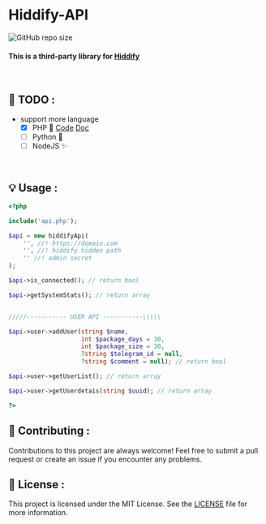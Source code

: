 <h1>Hiddify-API</h1>

![GitHub repo size](https://img.shields.io/github/repo-size/alix1383/hiddify-api?style=for-the-badge)

#### This is a third-party library for [Hiddify](https://github.com/hiddify)

<br>

## 📑 TODO :

  - support more language 
    - [x] PHP 🐘 [Code]([https://github.com/hiddify](https://github.com/alix1383/hiddify-api/blob/main/api.php)) [Doc]([https://github.com/hiddify](https://github.com/alix1383/hiddify-api/tree/main#-usage-))
    - [ ] Python 🐍
    - [ ] NodeJS ✨

<br>

## 💡 Usage :

``` php
<?php

include('api.php');

$api = new hiddifyApi(
    '', //! https://domain.com
    '', //! hiddify hidden path
    '' //! admin secret
);

$api->is_connected(); // return bool

$api->getSystemStats(); // return array


/////----------- USER API -----------\\\\\

$api->user->addUser(string $name,
                    int $package_days = 30,
                    int $package_size = 30,
                    ?string $telegram_id = null,
                    ?string $comment = null); // return bool

$api->user->getUserList(); // return array

$api->user->getUserdetais(string $uuid); // return array

?>
```

## 🤝 Contributing :
Contributions to this project are always welcome! Feel free to submit a pull request or create an issue if you encounter any problems.

## 📃 License :
This project is licensed under the MIT License. See the [LICENSE](https://github.com/alix1383/hiddify-api/blob/main/LICENSE) file for more information.

